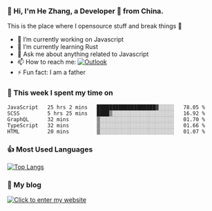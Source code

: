 ### 👋 Hi, I'm He Zhang, a Developer 🚀 from China.

This is the place where I opensource stuff and break things :rofl:

- 🔭  I’m currently working on Javascript
- 🌱  I’m currently learning Rust
- 💬  Ask me about anything related to Javascript
- 📫  How to reach me: [![Outlook](https://img.shields.io/badge/-Outlook-0078D4?style=flat&logo=Microsoft-Outlook&logoColor=white)](mailto:zhanghecool@outlook.com)
- ⚡  Fun fact: I am a father

### 💪 This week I spent my time on 
<!--START_SECTION:waka-->
```text
JavaScript   25 hrs 2 mins   ███████████████████▓░░░░░   78.05 % 
SCSS         5 hrs 25 mins   ████▒░░░░░░░░░░░░░░░░░░░░   16.92 % 
GraphQL      32 mins         ▒░░░░░░░░░░░░░░░░░░░░░░░░   01.70 % 
TypeScript   32 mins         ▒░░░░░░░░░░░░░░░░░░░░░░░░   01.66 % 
HTML         20 mins         ▒░░░░░░░░░░░░░░░░░░░░░░░░   01.07 % 
```
<!--END_SECTION:waka-->

### 👍 Most Used Languages
[![Top Langs](https://github-readme-stats.vercel.app/api/top-langs/?username=zhanghecool&layout=compact)](https://zhanghe.cool)

### 🌈 My blog 
[![Click to enter my website](https://cdn.jsdelivr.net/gh/zhanghecool/assets/images/gif/zhanghecools.gif)](https://zhanghe.cool)
